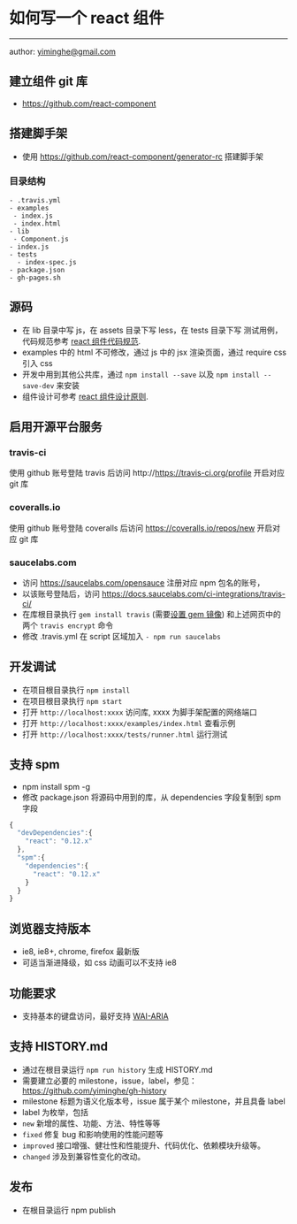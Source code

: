 # 如何写一个 react 组件
---

author: yiminghe@gmail.com

## 建立组件 git 库

- https://github.com/react-component

## 搭建脚手架

- 使用 https://github.com/react-component/generator-rc 搭建脚手架

### 目录结构

```
- .travis.yml
- examples
 - index.js
 - index.html
- lib
 - Component.js
- index.js
- tests
  - index-spec.js
- package.json
- gh-pages.sh
```

## 源码

- 在 lib 目录中写 js，在 assets 目录下写 less，在 tests 目录下写 测试用例，代码规范参考 [react 组件代码规范](./rc-component-code-style.md).
- examples 中的 html 不可修改，通过 js 中的 jsx 渲染页面，通过 require css 引入 css
- 开发中用到其他公共库，通过 `npm install --save` 以及 `npm install --save-dev` 来安装
- 组件设计可参考 [react 组件设计原则](./rc-component-design.md).

## 启用开源平台服务

### travis-ci

使用 github 账号登陆 travis 后访问 http://https://travis-ci.org/profile 开启对应 git 库

### coveralls.io

使用 github 账号登陆 coveralls 后访问 https://coveralls.io/repos/new 开启对应 git 库

### saucelabs.com

- 访问 https://saucelabs.com/opensauce 注册对应 npm 包名的账号，
- 以该账号登陆后，访问 https://docs.saucelabs.com/ci-integrations/travis-ci/
- 在库根目录执行 `gem install travis` (需要[设置 gem 镜像](https://ruby.taobao.org/)) 和上述网页中的两个 `travis encrypt` 命令
- 修改 .travis.yml 在 script 区域加入 `- npm run saucelabs`

## 开发调试

- 在项目根目录执行 `npm install`
- 在项目根目录执行 `npm start`
- 打开 `http://localhost:xxxx` 访问库, xxxx 为脚手架配置的网络端口
- 打开 `http://localhost:xxxx/examples/index.html` 查看示例
- 打开 `http://localhost:xxxx/tests/runner.html` 运行测试

## 支持 spm

- npm install spm -g
- 修改 package.json 将源码中用到的库，从 dependencies 字段复制到 spm 字段

```js
{
  "devDependencies":{
    "react": "0.12.x"
  },
  "spm":{
    "dependencies":{
      "react": "0.12.x"
    }
  }
}
```

## 浏览器支持版本

- ie8, ie8+, chrome, firefox 最新版
- 可适当渐进降级，如 css 动画可以不支持 ie8

## 功能要求

- 支持基本的键盘访问，最好支持 [WAI-ARIA](http://www.w3.org/TR/wai-aria/)

## 支持 HISTORY.md

- 通过在根目录运行 `npm run history` 生成 HISTORY.md
- 需要建立必要的 milestone，issue，label，参见： https://github.com/yiminghe/gh-history
- milestone 标题为语义化版本号，issue 属于某个 milestone，并且具备 label
- label 为枚举，包括
 - `new` 新增的属性、功能、方法、特性等等
 - `fixed` 修复 bug 和影响使用的性能问题等
 - `improved` 接口增强、健壮性和性能提升、代码优化、依赖模块升级等。
 - `changed` 涉及到兼容性变化的改动。

## 发布

- 在根目录运行 npm publish
